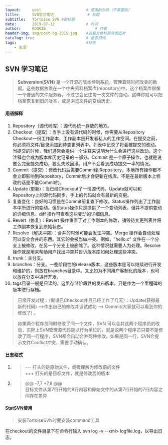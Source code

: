 ```yaml
---
layout:     post                    # 使用的布局（不需要改）
title:      SVN学习笔记               # 标题
subtitle:   Tortoise SVN #副标题
date:       2019-07-12              # 时间
author:     ROOKIE                      # 作者
header-img: img/post-bg-2015.jpg    #这篇文章标题背景图片
catalog: true                       # 是否归档
tags:                               #标签
    - 生活
---
```



## SVN 学习笔记

>**Subversion(SVN)** 是一个开源的版本控制系統，管理着随时间改变的数据。这些数据放置在一个中央资料档案库(repository)中。这个档案库很像一个普通的文件服务器，不过它会记住每一次文件的变动。这样你就可以把档案恢复到旧的版本，或是浏览文件的变动历史。

#### 用语解释
1. Repository（源代码库）：源代码统一存放的地方。
2. Checkout（提取）：当手上没有源代码的时候，你需要从Repository Checkout一份工作副本，工作副本是开发者私人的工作空间。在提交之前，你必须将文件/目录添加到待变更列表中。列表中记录了将会被提交的改动。当提交的时候，我们通常会提供一个注释来说明为什么会进行这些改动。这个注释也会成为版本库历史记录的一部分。Commit 是一个原子操作，也就是说要么完全提交成功，要么失败回滚。用户不会看到成功提交一半的情况。
3. Commit（提交）：修改代码后需要Commit到Repository，本地所有操作都不会立即影响到Repository，Commit后才会更新在线库。不是在最新版本上修改的话是不能Commit的。
4. Update (更新)：当已经Checkout了一份源代码，Update就可以和Repository上的源代码同步，手上的代码就会有最新的变更。
5. 复查变化：良好的习惯是在Commit前复查下修改。Status操作列出了工作副本中所进行的变动。但Status操作只是提供了一个变动列表，但并不提供变动的详细信息。diff 操作可查看这些变动的详细信息。
6. Revert（修复）：Revert 操作重置了对工作副本的修改，销毁待变更列表并将工作副本恢复到原始状态。
7. Resolve（解决冲突）：合并的时候可能会发生冲突。Merge 操作会自动处理可以安全合并的东西。其它的会被当做冲突。例如，"hello.c" 文件在一个分支上被修改，在另一个分支上被删除了。这种情况就需要人为处理。Resolve 操作就是用来帮助用户找出冲突并告诉版本库如何处理这些冲突。
8. trunk：主分支。
9. branches：分支。一些阶段性的release版本，这些版本是可以继续进行开发和维护的，则放在branches目录中。又比如为不同用户客制化的版本，也可以放在分支中进行开发。
10. tags目录一般是只读的，这里存储阶段性的发布版本，只是作为一个里程碑的版本进行存档。
>日常开发过程：（假设已Checkout并且已经工作了几天）：Update(获得最新的代码) -->作出自己的修改并调试成功 --> Commit(大家就可以看到你的修改了) 。

 >如果两个程序员同时修改了同一个文件，SVN 可以合并这两个程序员的改动，实际上SVN管理源代码是以行为单位的，就是说两个程序员只要不是修改了同一行程序，SVN都会自动合并两种修改。如果是同一行，SVN会提示文件Conflict冲突，需要手动确认。

#### 日志格式
1. >--- 打头的是原始文件，或者理解为修改前的文件<br>
   >+++ 打头的是目标文件，就是修改后的版本
2. >@@ -7,7 +7,8 @@<br>
   >目标文件从第7行开始的8行内容和原始文件的从第7行开始的7行内容之间存在差异

#### StatSVN使用
>安装TortoiseSVN时要安装command工具

在checkout的文件目录下在命令行输入 svn log -v --xml> logfile.log，以导出日志。

